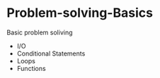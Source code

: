 # Problem-solving-Basics
Basic problem soliving
- I/O 
- Conditional Statements
- Loops
- Functions
